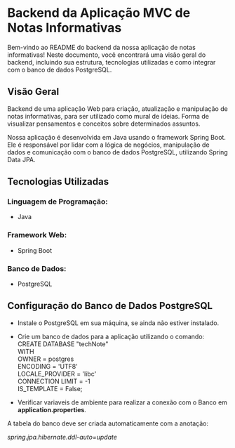 # Backend da Aplicação MVC de Notas Informativas

<p>Bem-vindo ao README do backend da nossa aplicação de notas informativas! 
  Neste documento, você encontrará uma visão geral do backend, incluindo sua estrutura, tecnologias utilizadas e como integrar com o banco de dados PostgreSQL.</p>

## Visão Geral

<p>Backend de uma aplicação Web para criação, atualização e manipulação de notas informativas, para ser utilizado como mural de ideias. 
  Forma de visualizar pensamentos e conceitos sobre determinados assuntos.</p>
<p>Nossa aplicação é desenvolvida em Java usando o framework Spring Boot. 
  Ele é responsável por lidar com a lógica de negócios, manipulação de dados e comunicação com o banco de dados PostgreSQL, utilizando Spring Data JPA.</p>

## Tecnologias Utilizadas
### Linguagem de Programação:
- Java
### Framework Web:
- Spring Boot
### Banco de Dados:
- PostgreSQL

## Configuração do Banco de Dados PostgreSQL
- Instale o PostgreSQL em sua máquina, se ainda não estiver instalado.
- Crie um banco de dados para a aplicação utilizando o comando:
CREATE DATABASE "techNote"<br>
    WITH<br>
    OWNER = postgres<br>
    ENCODING = 'UTF8'<br>
    LOCALE_PROVIDER = 'libc'<br>
    CONNECTION LIMIT = -1<br>
    IS_TEMPLATE = False;<br>

- Verificar variaveis de ambiente para realizar a conexão com o Banco em **application.properties**. 

A tabela do banco deve ser criada automaticamente com a anotação: 

*spring.jpa.hibernate.ddl-auto=update*

